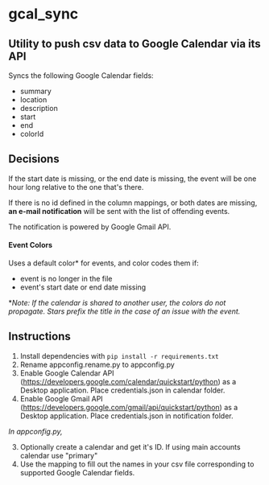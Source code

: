 # gcal_sync

## Utility to push csv data to Google Calendar via its API

Syncs the following Google Calendar fields:

* summary
* location
* description
* start
* end
* colorId


## Decisions

If the start date is missing, or the end date is missing, the event will be one hour long relative to the one that's there.

If there is no id defined in the column mappings, or both dates are missing, **an e-mail notification** will be 
sent with the list of offending events.

The notification is powered by Google Gmail API.


#### Event Colors
Uses a default color* for events, and color codes them if:
* event is no longer in the file
* event's start date or end date missing


*_Note: If the calendar is shared to another user, the colors do not propagate. Stars prefix the title in the case of an issue with the event._

## Instructions

1. Install dependencies with `pip install -r requirements.txt`
2. Rename appconfig.rename.py to appconfig.py
3. Enable Google Calendar API (https://developers.google.com/calendar/quickstart/python) as a Desktop application. Place credentials.json in calendar folder.
4. Enable Google Gmail API (https://developers.google.com/gmail/api/quickstart/python) as a Desktop application. Place credentials.json in notification folder.


*In appconfig.py,*

3. Optionally create a calendar and get it's ID. If using main accounts calendar use "primary"
4. Use the mapping to fill out the names in your csv file corresponding to supported Google Calendar fields.
